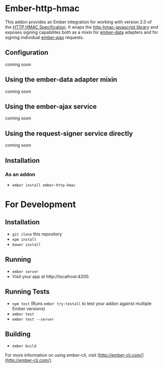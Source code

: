 # Ember-http-hmac

This addon provides an Ember integration for working with version 2.0 of the [HTTP HMAC Specification](https://github.com/acquia/http-hmac-spec/tree/2.0).  It wraps the [http-hmac-javascript library](https://github.com/acquia/http-hmac-javascript) and exposes signing capabilites both as a mixin for [ember-data](https://github.com/emberjs/data) adapters and for signing individual [ember-ajax](https://github.com/ember-cli/ember-ajax) requests.

## Configuration
coming soon

## Using the ember-data adapter mixin
coming soon

## Using the ember-ajax service
coming soon

## Using the request-signer service directly
coming soon

## Installation

### As an addon

* `ember install ember-http-hmac`

# For Development

## Installation

* `git clone` this repository
* `npm install`
* `bower install`

## Running

* `ember server`
* Visit your app at http://localhost:4200.

## Running Tests

* `npm test` (Runs `ember try:testall` to test your addon against multiple Ember versions)
* `ember test`
* `ember test --server`

## Building

* `ember build`

For more information on using ember-cli, visit [http://ember-cli.com/](http://ember-cli.com/).
